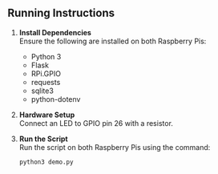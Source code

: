 ## Running Instructions

1. **Install Dependencies**  
   Ensure the following are installed on both Raspberry Pis:
   - Python 3
   - Flask
   - RPi.GPIO
   - requests
   - sqlite3
   - python-dotenv

2. **Hardware Setup**  
   Connect an LED to GPIO pin 26 with a resistor.

3. **Run the Script**  
   Run the script on both Raspberry Pis using the command:
   ```
   python3 demo.py
   ```
